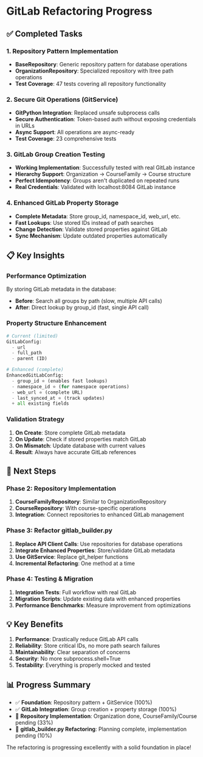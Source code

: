 # GitLab Refactoring Progress

## ✅ Completed Tasks

### 1. Repository Pattern Implementation
- **BaseRepository**: Generic repository pattern for database operations
- **OrganizationRepository**: Specialized repository with ltree path operations
- **Test Coverage**: 47 tests covering all repository functionality

### 2. Secure Git Operations (GitService)
- **GitPython Integration**: Replaced unsafe subprocess calls
- **Secure Authentication**: Token-based auth without exposing credentials in URLs
- **Async Support**: All operations are async-ready
- **Test Coverage**: 23 comprehensive tests

### 3. GitLab Group Creation Testing
- **Working Implementation**: Successfully tested with real GitLab instance
- **Hierarchy Support**: Organization → CourseFamily → Course structure
- **Perfect Idempotency**: Groups aren't duplicated on repeated runs
- **Real Credentials**: Validated with localhost:8084 GitLab instance

### 4. Enhanced GitLab Property Storage
- **Complete Metadata**: Store group_id, namespace_id, web_url, etc.
- **Fast Lookups**: Use stored IDs instead of path searches
- **Change Detection**: Validate stored properties against GitLab
- **Sync Mechanism**: Update outdated properties automatically

## 📋 Key Insights

### Performance Optimization
By storing GitLab metadata in the database:
- **Before**: Search all groups by path (slow, multiple API calls)
- **After**: Direct lookup by group_id (fast, single API call)

### Property Structure Enhancement
```python
# Current (limited)
GitLabConfig:
  - url
  - full_path
  - parent (ID)

# Enhanced (complete)
EnhancedGitLabConfig:
  - group_id ⭐ (enables fast lookups)
  - namespace_id ⭐ (for namespace operations)
  - web_url ⭐ (complete URL)
  - last_synced_at ⭐ (track updates)
  + all existing fields
```

### Validation Strategy
1. **On Create**: Store complete GitLab metadata
2. **On Update**: Check if stored properties match GitLab
3. **On Mismatch**: Update database with current values
4. **Result**: Always have accurate GitLab references

## 🚀 Next Steps

### Phase 2: Repository Implementation
1. **CourseFamilyRepository**: Similar to OrganizationRepository
2. **CourseRepository**: With course-specific operations
3. **Integration**: Connect repositories to enhanced GitLab management

### Phase 3: Refactor gitlab_builder.py
1. **Replace API Client Calls**: Use repositories for database operations
2. **Integrate Enhanced Properties**: Store/validate GitLab metadata
3. **Use GitService**: Replace git_helper functions
4. **Incremental Refactoring**: One method at a time

### Phase 4: Testing & Migration
1. **Integration Tests**: Full workflow with real GitLab
2. **Migration Scripts**: Update existing data with enhanced properties
3. **Performance Benchmarks**: Measure improvement from optimizations

## 💡 Key Benefits

1. **Performance**: Drastically reduce GitLab API calls
2. **Reliability**: Store critical IDs, no more path search failures
3. **Maintainability**: Clear separation of concerns
4. **Security**: No more subprocess.shell=True
5. **Testability**: Everything is properly mocked and tested

## 📊 Progress Summary

- ✅ **Foundation**: Repository pattern + GitService (100%)
- ✅ **GitLab Integration**: Group creation + property storage (100%)
- 🔄 **Repository Implementation**: Organization done, CourseFamily/Course pending (33%)
- 📅 **gitlab_builder.py Refactoring**: Planning complete, implementation pending (10%)

The refactoring is progressing excellently with a solid foundation in place!
